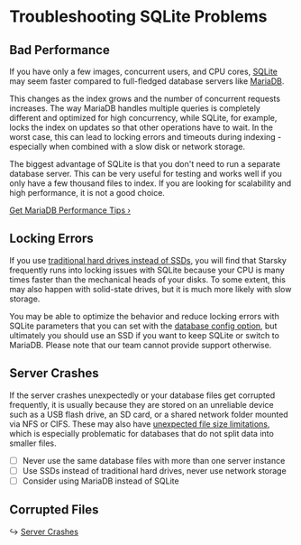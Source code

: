 # Troubleshooting SQLite Problems

## Bad Performance

If you have only a few images, concurrent users, and CPU cores, [SQLite](https://www.sqlite.org/) may seem faster compared to full-fledged database servers like [MariaDB](https://mariadb.com/).

This changes as the index grows and the number of concurrent requests increases. The way MariaDB handles multiple queries is completely different and optimized for high concurrency, while SQLite, for example, locks the index on updates so that other operations have to wait. In the worst case, this can lead to locking errors and timeouts during indexing - especially when combined with a slow disk or network storage.

The biggest advantage of SQLite is that you don't need to run a separate database server. This can be very useful for testing and works well if you only have a few thousand files to index. If you are looking for scalability and high performance, it is not a good choice.

[Get MariaDB Performance Tips ›](performance.md#mariadb)

## Locking Errors

If you use [traditional hard drives instead of SSDs](performance.md#storage), you will find that Starsky frequently runs into locking issues with SQLite because your CPU is many times faster than the mechanical heads of your disks. To some extent, this may also happen with solid-state drives, but it is much more likely with slow storage.

You may be able to optimize the behavior and reduce locking errors with SQLite parameters that you can set with the [database config option](../config-options.md#database-connection), but ultimately you should use an SSD if you want to keep SQLite or switch to MariaDB. Please note that our team cannot provide support otherwise.

## Server Crashes

If the server crashes unexpectedly or your database files get corrupted frequently, it is usually because they are stored on an unreliable device such as a USB flash drive, an SD card, or a shared network folder mounted via NFS or CIFS. These may also have [unexpected file size limitations](https://thegeekpage.com/fix-the-file-size-exceeds-the-limit-allowed-and-cannot-be-saved/), which is especially problematic for databases that do not split data into smaller files.

- [ ] Never use the same database files with more than one server instance
- [ ] Use SSDs instead of traditional hard drives, never use network storage
- [ ] Consider using MariaDB instead of SQLite

## Corrupted Files

↪ [Server Crashes](#server-crashes)